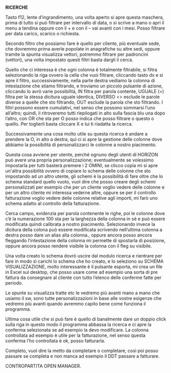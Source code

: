 **RICERCHE**

Tasto f12, lente d’ingrandimento, una volta aperto si apre questa maschera, prima di tutto si può filtrare per intervallo di data, o si scrive a mano o apri il menu a tendina oppure con il + e con il – vai avanti con i mesi.
Posso filtrare per data carico, scarico o richiesta.

Secondo filtro che possiamo fare è quello per cliente, più eventuale sede, che dovremmo prima averle popolate in anagrafiche su altre sedi, oppure tramite la spunta visualizza vettori, potremmo filtrare per padroncini (vettori), una volta impostato questi filtri basta dargli il cerca.

Quello che ci interessa è che ogni colonna è totalmente filtrabile, si filtra selezionando la riga ovvero la cella che vuoi filtrare, cliccando tasto dx e si apre il filtro, successivamente, nella parte destra vediamo la colonna di intestazione che stiamo filtrando, e troviamo un piccolo pulsante di azione, cliccando lo avrò varie possibilità, IN filtra per parola contente, UGUALE (=) filtra per la stessa dicitura uguale identica, DIVERSO <> esclude le parole diverse a quelle che sto filtrando, OUT esclude la parola che sto filtrando.
I filtri possono essere cumulativi, nel senso che possono sommarsi l’uno all’altro; quindi, li ritroveremo tutti riepilogati in alto sulla fascia blu una dopo l’altro, con OR che sta per O posso indica che posso filtrare o questo o quello.
Per toglierli basta cliccare X e lui ti riadatta la ricerca.

Successivamente una cosa molto utile su questa ricerca è andare a prendere la O, in alto a destra, qui ci si apre la gestione delle colonne dove abbiamo la possibilità di personalizzarci le colonne a nostro piacimento. 

Questa cosa avviene per utente, perché ognuno degli utenti di HORIZON può avere una propria personalizzazione; eventualmente se volessimo impostarla per tutti basterà premere i 2 OMINI, se clicco copia mi si apre un'altra possibilità ovvero di copiare lo schema delle colonne che sto impostando ad un altro utente, gli schemi è la possibilità di fare oltre che lo schema standard quello vuoto, vuol dire che posso creare degli schemi personalizzati per esempio che per un cliente voglio vedere delle colonne e per un altro cliente mi interessa vederne altre, oppure se per il controllo fatturazione voglio vedere delle colonne relative agli importi, mi farò uno schema adatto al controllo della fatturazione.

Cerca campo, evidenzia per parola contenente le righe, poi le colonne dove c’è la numerazione 100 sta per la larghezza della colonna in sé e può essere modificata quindi calibrata a nostro piacimento.
Selezionando invece la dicitura della colona può essere modificata scrivendo nell’ultima colonna a destra posso dare un alias alla colonna., oppure ancora posso ancora fleggando l’intestazione della colonna mi permette di spostarla di posizione, oppure ancora posso rendere visibile la colonna con il fleg su visibile.

Una volta creato lo schema dovrò uscire dal modulo ricerca e rientrare per fare in modo sì carichi lo schema che ho creato, e lo seleziono su SCHEMA VISUALIZZAZIONE, molto interessante è il pulsante esporta, mi crea un file in Excel sul desktop, che posso usare come ad esempio una sorta di pre fattura da consegnare al cliente con tutto l’elenco delle conferme fatte per periodo.

Le spunte su visualizza tratte etc le vedremo più avanti mano a mano che usiamo il sw, sono tutte personalizzazioni in base alle vostre esigenze che vedremo più avanti quando avremmo capito bene come funziona il programma.

Ultima cosa utile che si può fare è quello di banalmente dare un doppio click sulla riga in questo modo il programma abbassa la ricerca e ci apre la conferma selezionata se ad esempio la devo modificare.
La colonna controllata ad esempio è utile per la fatturazione, nel senso questa conferma l’ho controllata è ok, posso fatturarla.

Completo, vuol dire la metto da completare o completare, così poi posso passare se completa e non manca ad esempio il DDT passare a fatturare.

CONTROPARTITA OPEN MANAGER.
